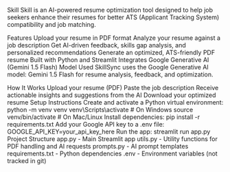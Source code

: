 Skill
Skill is an AI-powered resume optimization tool designed to help job seekers enhance their resumes for better ATS (Applicant Tracking System) compatibility and job matching.

Features
Upload your resume in PDF format
Analyze your resume against a job description
Get AI-driven feedback, skills gap analysis, and personalized recommendations
Generate an optimized, ATS-friendly PDF resume
Built with Python and Streamlit
Integrates Google Generative AI (Gemini 1.5 Flash)
Model Used
SkillSync uses the Google Generative AI model: Gemini 1.5 Flash for resume analysis, feedback, and optimization.

How It Works
Upload your resume (PDF)
Paste the job description
Receive actionable insights and suggestions from the AI
Download your optimized resume
Setup Instructions
Create and activate a Python virtual environment:
python -m venv venv
venv\Scripts\activate  # On Windows
source venv/bin/activate  # On Mac/Linux
Install dependencies:
pip install -r requirements.txt
Add your Google API key to a .env file:
GOOGLE_API_KEY=your_api_key_here
Run the app:
streamlit run app.py
Project Structure
app.py - Main Streamlit app
utils.py - Utility functions for PDF handling and AI requests
prompts.py - AI prompt templates
requirements.txt - Python dependencies
.env - Environment variables (not tracked in git)
